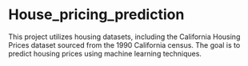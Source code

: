 # House_pricing_prediction
This project utilizes housing datasets, including the California Housing Prices dataset sourced from the 1990 California census. The goal is to predict housing prices using machine learning techniques.
